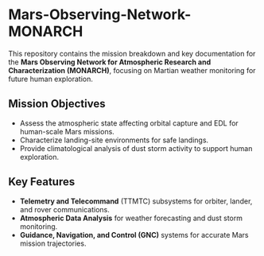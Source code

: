 # Mars-Observing-Network-MONARCH
This repository contains the mission breakdown and key documentation for the **Mars Observing Network for Atmospheric Research and Characterization (MONARCH)**, focusing on Martian weather monitoring for future human exploration.
## Mission Objectives
- Assess the atmospheric state affecting orbital capture and EDL for human-scale Mars missions.
- Characterize landing-site environments for safe landings.
- Provide climatological analysis of dust storm activity to support human exploration.
## Key Features
- **Telemetry and Telecommand** (TTMTC) subsystems for orbiter, lander, and rover communications.
- **Atmospheric Data Analysis** for weather forecasting and dust storm monitoring.
- **Guidance, Navigation, and Control (GNC)** systems for accurate Mars mission trajectories.


